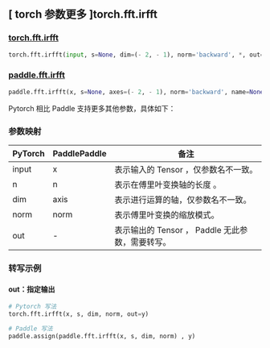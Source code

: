 ## [ torch 参数更多 ]torch.fft.irfft

### [torch.fft.irfft](https://pytorch.org/docs/stable/generated/torch.fft.irfft.html#torch-fft-irfft)

```python
torch.fft.irfft(input, s=None, dim=(- 2, - 1), norm='backward', *, out=None)
```

### [paddle.fft.irfft](https://www.paddlepaddle.org.cn/documentation/docs/zh/api/paddle/fft/irfft_cn.html#irfft)

```python
paddle.fft.irfft(x, s=None, axes=(- 2, - 1), norm='backward', name=None)
```

Pytorch 相比 Paddle 支持更多其他参数，具体如下：

### 参数映射

| PyTorch                             | PaddlePaddle | 备注                                                                    |
| ----------------------------------- | ------------ | ----------------------------------------------------------------------- |
| input     | x           | 表示输入的 Tensor ，仅参数名不一致。                         |
| n     | n           | 表示在傅里叶变换轴的长度 。                         |
| dim       | axis        | 表示进行运算的轴，仅参数名不一致。                           |
| norm     | norm           | 表示傅里叶变换的缩放模式。                         |
| out           | -      | 表示输出的 Tensor ， Paddle 无此参数，需要转写。         |

###  转写示例
#### out：指定输出
```python
# Pytorch 写法
torch.fft.irfft(x, s, dim, norm, out=y)

# Paddle 写法
paddle.assign(paddle.fft.irfft(x, s, dim, norm) , y)
```
